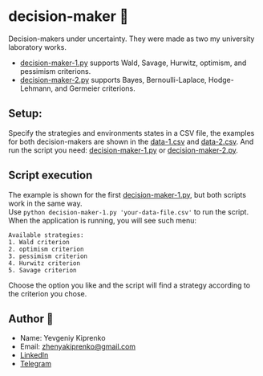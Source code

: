 # decision-maker :deciduous_tree:

Decision-makers under uncertainty. They were made as two my university laboratory works.<br/>

- [decision-maker-1.py](decision-maker-1.py) supports Wald, Savage, Hurwitz, optimism, and pessimism criterions.
- [decision-maker-2.py](decision-maker-2.py) supports Bayes, Bernoulli-Laplace, Hodge-Lehmann, and Germeier
  criterions. <br/>

## Setup:

Specify the strategies and environments states in a CSV file, the examples for both decision-makers are shown in
the [data-1.csv](data-1.csv) and [data-2.csv](data-2.csv). And run the script you
need: [decision-maker-1.py](decision-maker-1.py) or [decision-maker-2.py](decision-maker-2.py).

## Script execution

The example is shown for the first [decision-maker-1.py](decision-maker-1.py), but both scripts work in the same
way.<br/>
Use `python decision-maker-1.py 'your-data-file.csv'` to run the script.<br/>
When the application is running, you will see such menu:

`Available strategies:`<br/>
`1. Wald criterion`<br/>
`2. optimism criterion`<br/>
`3. pessimism criterion`<br/>
`4. Hurwitz criterion`<br/>
`5. Savage criterion`<br/>

Choose the option you like and the script will find a strategy according to the criterion you chose.

## Author :panda_face:

- Name: Yevgeniy Kiprenko
- Email: zhenyakiprenko@gmail.com
- [LinkedIn](https://www.linkedin.com/in/evgeniy-kiprenko/)
- [Telegram](https://t.me/Jus7XV)

